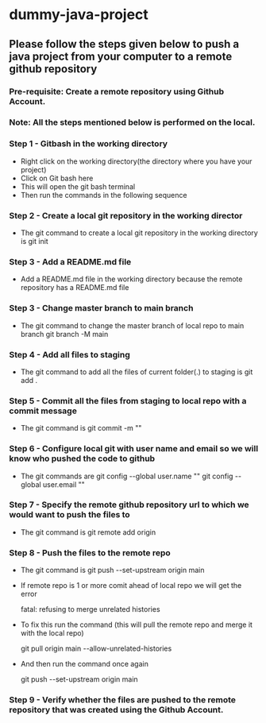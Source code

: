 # dummy-java-project

## Please follow the steps given below to push a java project from your computer to a remote github repository

### Pre-requisite: Create a remote repository using Github Account. 

### Note: All the steps mentioned below is performed on the local.

### Step 1 - Gitbash in the working directory

 - Right click on the working directory(the directory where you have your project)
 - Click on Git bash here
 - This will open the git bash terminal
 - Then run the commands in the following sequence

### Step 2 - Create a local git repository in the working director

 - The git command to create a local git repository in the working directory is 
       git init

### Step 3 - Add a README.md file

 - Add a README.md file in the working directory because the remote repository has a README.md file

### Step 3 - Change master branch to main branch

 - The git command to change the master branch of local repo to main branch 
       git branch -M main

### Step 4 - Add all files to staging

 - The git command to add all the files of current folder(.) to staging is
       git add .

### Step 5 - Commit all the files from staging to local repo with a commit message

 - The git command is 
       git commit -m "<comit message>"

### Step 6 - Configure local git with user name and email so we will know who pushed the code to github

 - The git commands are
       git config --global user.name "<username>"
       git config --global user.email "<emailid>"

### Step 7 - Specify the remote github repository url to which we would want to push the files to
 
 - The git command is
       git remote add origin <github url>

### Step 8 - Push the files to the remote repo

 - The git command is
       git push --set-upstream origin main

 - If remote repo is 1 or more comit ahead of local repo we will get the error
 
      fatal: refusing to merge unrelated histories

 - To fix this run the command (this will pull the remote repo and merge it with the local repo)
 
      git pull origin main --allow-unrelated-histories

 - And then run the command once again

      git push --set-upstream origin main
 
### Step 9 - Verify whether the files are pushed to the remote repository that was created using the Github Account.

